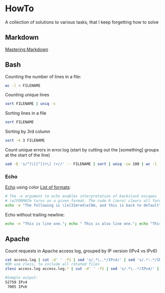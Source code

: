 # HowTo
A collection of solutions to various tasks, that I keep forgetting how to solve

## Markdown
[Mastering Markdown](https://guides.github.com/features/mastering-markdown/)

## Bash
Counting the number of lines in a file:
```bash
wc -l < FILENAME
```

Counting unique lines
```bash
sort FILENAME | uniq -c
```

Sorting lines in a file
```bash
sort FILENAME
```

Sorting by 3rd column
```bash
sort -k 3 FILENAME
```

Count unique errors in error.log (start by cutting out the \[something\] groups at the start of the line)
```bash
sed -E 's/^(\[[^]]+\] )+//' -- FILENAME | sort | uniq -cw 100 | wc -l
```

### Echo

[Echo](https://linux.die.net/man/1/echo) using color [List of formats](https://misc.flogisoft.com/bash/tip_colors_and_formatting):
```bash
# The -e argument to echo enables interpretation of backslash escapes
# \e[FORMATm turns on a given format. The code 0 (zero) clears all formatting
echo -e "The following is \[e[31mred\e[0m, and this is back to default"
```

Echo without trailing newline:
```bash
echo -n "This is line one."; echo " This is also line one."; echo "This is line two."
```

## Apache
Count requests in Apache access log, grouped by IP version (IPv4 vs IPv6)
```bash
cat access.log | cut -d' ' -f1 | sed 's/.*\..*/IPv4/' | sed 's/.*:.*/IPv6/' | sort | uniq -c
#OR use zless, to include all rotated files
zless access.log access.log.* | cut -d' ' -f1 | sed 's/.*\..*/IPv4/' | sed 's/.*:.*/IPv6/' | sort | uniq -c

#Sample output:
52750 IPv4
 7005 IPv6
```
